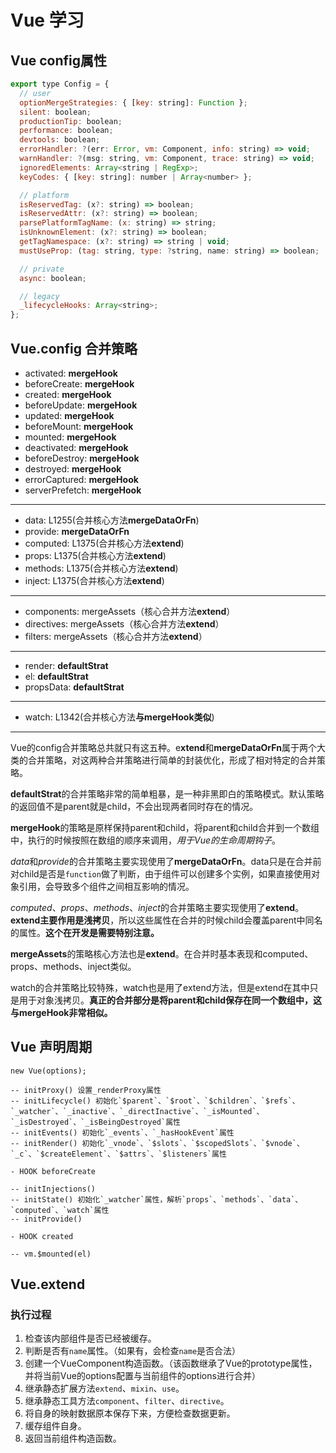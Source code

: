 # Vue 学习

## Vue config属性

```javascript
export type Config = {
  // user
  optionMergeStrategies: { [key: string]: Function };
  silent: boolean;
  productionTip: boolean;
  performance: boolean;
  devtools: boolean;
  errorHandler: ?(err: Error, vm: Component, info: string) => void;
  warnHandler: ?(msg: string, vm: Component, trace: string) => void;
  ignoredElements: Array<string | RegExp>;
  keyCodes: { [key: string]: number | Array<number> };

  // platform
  isReservedTag: (x?: string) => boolean;
  isReservedAttr: (x?: string) => boolean;
  parsePlatformTagName: (x: string) => string;
  isUnknownElement: (x?: string) => boolean;
  getTagNamespace: (x?: string) => string | void;
  mustUseProp: (tag: string, type: ?string, name: string) => boolean;

  // private
  async: boolean;

  // legacy
  _lifecycleHooks: Array<string>;
};
```

## Vue.config 合并策略

- activated: **mergeHook**
- beforeCreate: **mergeHook**
- created: **mergeHook**
- beforeUpdate: **mergeHook**
- updated: **mergeHook**
- beforeMount: **mergeHook**
- mounted: **mergeHook**
- deactivated: **mergeHook**
- beforeDestroy: **mergeHook**
- destroyed: **mergeHook**
- errorCaptured: **mergeHook**
- serverPrefetch: **mergeHook**

---

- data: L1255(合并核心方法**mergeDataOrFn**)
- provide: **mergeDataOrFn**
- computed: L1375(合并核心方法**extend**)
- props: L1375(合并核心方法**extend**)
- methods: L1375(合并核心方法**extend**)
- inject: L1375(合并核心方法**extend**)

---

- components: mergeAssets（核心合并方法**extend**）
- directives: mergeAssets（核心合并方法**extend**）
- filters: mergeAssets（核心合并方法**extend**）

---

- render: **defaultStrat**
- el: **defaultStrat**
- propsData: **defaultStrat**

---

- watch: L1342(合并核心方法**与mergeHook类似**)

---

Vue的config合并策略总共就只有这五种。e**xtend**和**mergeDataOrFn**属于两个大类的合并策略，对这两种合并策略进行简单的封装优化，形成了相对特定的合并策略。

**defaultStrat**的合并策略非常的简单粗暴，是一种非黑即白的策略模式。默认策略的返回值不是parent就是child，不会出现两者同时存在的情况。

**mergeHook**的策略是原样保持parent和child，将parent和child合并到一个数组中，执行的时候按照在数组的顺序来调用，*用于Vue的生命周期钩子*。

*data*和*provide*的合并策略主要实现使用了**mergeDataOrFn**。data只是在合并前对child是否是`function`做了判断，由于组件可以创建多个实例，如果直接使用对象引用，会导致多个组件之间相互影响的情况。

*computed*、*props*、*methods*、*inject*的合并策略主要实现使用了**extend**。**extend主要作用是浅拷贝**，所以这些属性在合并的时候child会覆盖parent中同名的属性。**这个在开发是需要特别注意。**

**mergeAssets**的策略核心方法也是**extend**。在合并时基本表现和computed、props、methods、inject类似。

watch的合并策略比较特殊，watch也是用了extend方法，但是extend在其中只是用于对象浅拷贝。**真正的合并部分是将parent和child保存在同一个数组中，这与mergeHook非常相似。**

## Vue 声明周期

```text
new Vue(options);

-- initProxy() 设置_renderProxy属性
-- initLifecycle() 初始化`$parent`、`$root`、`$children`、`$refs`、`_watcher`、`_inactive`、`_directInactive`、`_isMounted`、`_isDestroyed`、`_isBeingDestroyed`属性
-- initEvents() 初始化`_events`、`_hasHookEvent`属性
-- initRender() 初始化`_vnode`、`$slots`、`$scopedSlots`、`$vnode`、`_c`、`$createElement`、`$attrs`、`$listeners`属性

- HOOK beforeCreate

-- initInjections()
-- initState() 初始化`_watcher`属性，解析`props`、`methods`、`data`、`computed`、`watch`属性
-- initProvide()

- HOOK created

-- vm.$mounted(el)

```

## Vue.extend

### 执行过程

1. 检查该内部组件是否已经被缓存。
2. 判断是否有`name`属性。（如果有，会检查`name`是否合法）
3. 创建一个VueComponent构造函数。（该函数继承了Vue的prototype属性，并将当前Vue的options配置与当前组件的options进行合并）
4. 继承静态扩展方法`extend`、`mixin`、`use`。
5. 继承静态工具方法`component`、`filter`、`directive`。
6. 将自身的映射数据原本保存下来，方便检查数据更新。
7. 缓存组件自身。
8. 返回当前组件构造函数。
